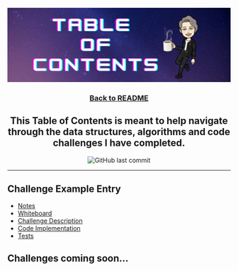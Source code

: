 ![table of contents img](./assets/tableofcontents.png)

<h3 align="center"><a href="./README.md">Back to README</a><h3>

<h2 align="center"> This Table of Contents is meant to help navigate through the data structures, algorithms and code challenges I have completed.</h2>

<p align="center">
<img alt="GitHub last commit" src="https://img.shields.io/github/last-commit/HexxKing/data_structures_and_algorithms?color=blueviolet&style=for-the-badge">
</p>

-----------------------------------------------

  <!-- category = data structures or code challenge -->
## Challenge Example Entry

  - [Notes](./notes/example_challenge_notes.md)
  - [Whiteboard](whiteboards/challenge_whiteboard.png)
  - [Challenge Description](category/challenge/README.md) 
  - [Code Implementation](category/challenge/challenge.py)
  - [Tests](tests/test_challenge.py)

## Challenges coming soon...
